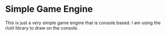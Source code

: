 # Simple Game Engine

This is just a very simple game engine that is console based. I am using the rlutil library to draw on the console.


